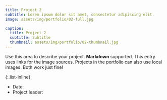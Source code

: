```yaml
---
title: Project 2
subtitle: Lorem ipsum dolor sit amet, consectetur adipiscing elit.
image: assets/img/portfolio/02-full.jpg

caption:
  title: Project 2
  subtitle: Subtitle
  thumbnail: assets/img/portfolio/02-thumbnail.jpg
---
```

Use this area to describe your project. **Markdown** supported. This entry uses links for the image sources. Projects in the portfolio can also use local images. Both work just fine!

{:.list-inline}
- Date:
- Project leader:
